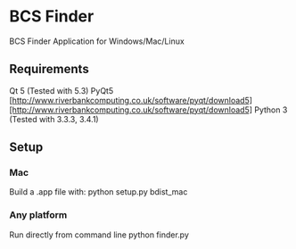 BCS Finder
==========

BCS Finder Application for Windows/Mac/Linux

## Requirements
  Qt 5 (Tested with 5.3)
  PyQt5 [http://www.riverbankcomputing.co.uk/software/pyqt/download5][http://www.riverbankcomputing.co.uk/software/pyqt/download5]
  Python 3 (Tested with 3.3.3, 3.4.1)

## Setup

### Mac
  Build a .app file with:
    python setup.py bdist_mac

### Any platform
  Run directly from command line
    python finder.py
